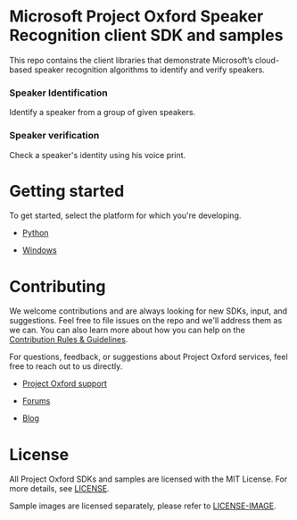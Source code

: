 Microsoft Project Oxford Speaker Recognition client SDK and samples
===================================================================

This repo contains the client libraries that demonstrate Microsoft’s cloud-based
speaker recognition algorithms to identify and verify speakers.

### Speaker Identification

Identify a speaker from a group of given speakers.

### Speaker verification

Check a speaker's identity using his voice print.

Getting started
===============

To get started, select the platform for which you're developing.

-   [Python](</SpeakerRecognition/Python/>)

-   [Windows](</SpeakerRecognition/Windows/>)

Contributing
============
We welcome contributions and are always looking for new SDKs, input, and
suggestions. Feel free to file issues on the repo and we'll address them as we can. You can also learn more about how you can help on the [Contribution
Rules & Guidelines](</CONTRIBUTING.md>).

For questions, feedback, or suggestions about Project Oxford services, feel free to reach out to us directly.

-   [Project Oxford support](<mailto:oxfordSup@microsoft.com?subject=Project%20Oxford%20Support>)

-   [Forums](<https://social.msdn.microsoft.com/forums/azure/en-US/home?forum=mlapi>)

-   [Blog](<https://blogs.technet.com/b/machinelearning/archive/tags/project+oxford/default.aspx>)

License
=======

All Project Oxford SDKs and samples are licensed with the MIT License. For more details, see
[LICENSE](</LICENSE.md>).

Sample images are licensed separately, please refer to [LICENSE-IMAGE](</LICENSE-IMAGE.md>).
